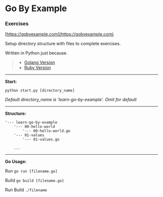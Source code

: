 # Go By Example

### Exercises

[https://gobyexample.com](https://gobyexample.com)


Setup directory structure with files to complete exercises.

Written in Python just because.

>- [Golang Version](https://github.com/odran037/learn-go-by-example/tree/master)
>- [Ruby Version](https://github.com/odran037/learn-go-by-example/tree/ruby)

---

**Start:**

`python start.py [directory_name]`

*Default directory_name is 'learn-go-by-example'. Omit for default*

---

**Structure:**

```
'--- learn-go-by-example
    '--- 00-hello-world
        '--- 00-hello-world.go
    '--- 01-values
        '--- 01-values.go

    ...

```

---

**Go Usage:**

Run
`go run [filename.go]`

Build
`go build [filename.go]`

Run Build
`./filename`
